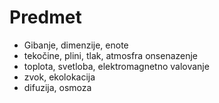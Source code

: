 # Predmet
- Gibanje, dimenzije, enote
- tekočine, plini, tlak, atmosfra onsenazenje
- toplota, svetloba, elektromagnetno valovanje
- zvok, ekolokacija
- difuzija, osmoza



